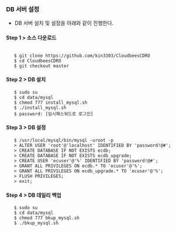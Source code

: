 
### DB 서버 설정

- DB 서버 설치 및 설정을 아래와 같이 진행한다.

#### Step 1 > 소스 다운로드

```console

   $ git clone https://github.com/kin3303/CloudbeesCDRO
   $ cd CloudbeesCDRO
   $ git checkout master
```


#### Step 2 > DB 설치

```console
   $ sudo su
   $ cd data/mysql
   $ chmod 777 install_mysql.sh
   $ ./install_mysql.sh  
   $ password: [임시패스워드로 로그인]
```

#### Step 3 > DB 설정

```console
   $ /usr/local/mysql/bin/mysql -uroot -p 
   > ALTER USER 'root'@'localhost' IDENTIFIED BY 'password!@#';
   > CREATE DATABASE IF NOT EXISTS ecdb;
   > CREATE DATABASE IF NOT EXISTS ecdb_upgrade;
   > CREATE USER 'ecuser'@'%' IDENTIFIED BY 'password!@#';
   > GRANT ALL PRIVILEGES ON ecdb.* TO 'ecuser'@'%';
   > GRANT ALL PRIVILEGES ON ecdb_upgrade.* TO 'ecuser'@'%';
   > FLUSH PRIVILEGES;
   > exit;
```

#### Step 4 > DB 데일리 백업

```console
   $ sudo su
   $ cd data/mysql
   $ chmod 777 bkup_mysql.sh
   $ ./bkup_mysql.sh
```
